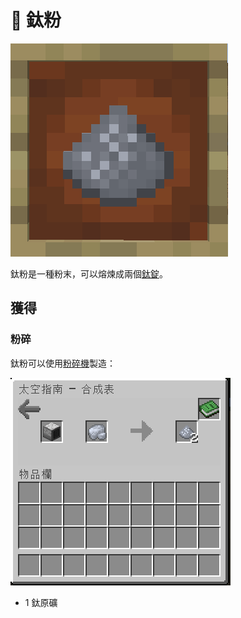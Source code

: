 # 💎 鈦粉

![](<../.gitbook/assets/image (231) (1).png>)

鈦粉是一種粉末，可以熔煉成兩個[鈦錠](titanium-ingot.md)。

## 獲得

### 粉碎

鈦粉可以使用[粉碎機](Pulverizer.md)製造：

![](<../.gitbook/assets/image (246) (1).png>)

* 1 鈦原礦
